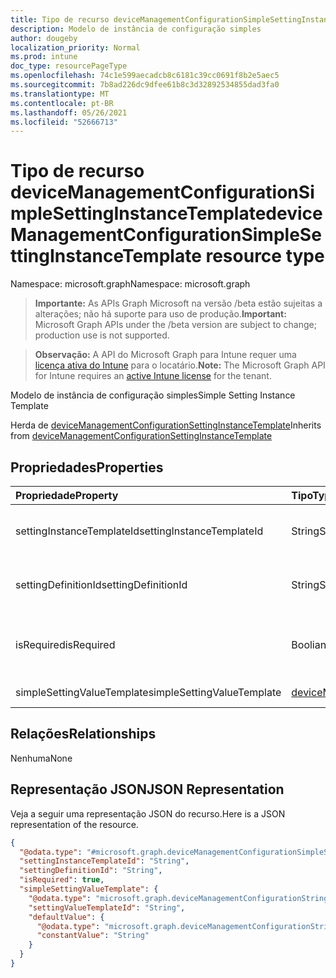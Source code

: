 ```yaml
---
title: Tipo de recurso deviceManagementConfigurationSimpleSettingInstanceTemplate
description: Modelo de instância de configuração simples
author: dougeby
localization_priority: Normal
ms.prod: intune
doc_type: resourcePageType
ms.openlocfilehash: 74c1e599aecadcb8c6181c39cc0691f8b2e5aec5
ms.sourcegitcommit: 7b8ad226dc9dfee61b8c3d32892534855dad3fa0
ms.translationtype: MT
ms.contentlocale: pt-BR
ms.lasthandoff: 05/26/2021
ms.locfileid: "52666713"
---
```

# <a name="devicemanagementconfigurationsimplesettinginstancetemplate-resource-type"></a><span data-ttu-id="c74e4-103">Tipo de recurso deviceManagementConfigurationSimpleSettingInstanceTemplate</span><span class="sxs-lookup"><span data-stu-id="c74e4-103">deviceManagementConfigurationSimpleSettingInstanceTemplate resource type</span></span>

<span data-ttu-id="c74e4-104">Namespace: microsoft.graph</span><span class="sxs-lookup"><span data-stu-id="c74e4-104">Namespace: microsoft.graph</span></span>

> <span data-ttu-id="c74e4-105">**Importante:** As APIs Graph Microsoft na versão /beta estão sujeitas a alterações; não há suporte para uso de produção.</span><span class="sxs-lookup"><span data-stu-id="c74e4-105">**Important:** Microsoft Graph APIs under the /beta version are subject to change; production use is not supported.</span></span>

> <span data-ttu-id="c74e4-106">**Observação:** A API do Microsoft Graph para Intune requer uma [licença ativa do Intune](https://go.microsoft.com/fwlink/?linkid=839381) para o locatário.</span><span class="sxs-lookup"><span data-stu-id="c74e4-106">**Note:** The Microsoft Graph API for Intune requires an [active Intune license](https://go.microsoft.com/fwlink/?linkid=839381) for the tenant.</span></span>

<span data-ttu-id="c74e4-107">Modelo de instância de configuração simples</span><span class="sxs-lookup"><span data-stu-id="c74e4-107">Simple Setting Instance Template</span></span>


<span data-ttu-id="c74e4-108">Herda de [deviceManagementConfigurationSettingInstanceTemplate](../resources/intune-deviceconfigv2-devicemanagementconfigurationsettinginstancetemplate.md)</span><span class="sxs-lookup"><span data-stu-id="c74e4-108">Inherits from [deviceManagementConfigurationSettingInstanceTemplate](../resources/intune-deviceconfigv2-devicemanagementconfigurationsettinginstancetemplate.md)</span></span>

## <a name="properties"></a><span data-ttu-id="c74e4-109">Propriedades</span><span class="sxs-lookup"><span data-stu-id="c74e4-109">Properties</span></span>
|<span data-ttu-id="c74e4-110">Propriedade</span><span class="sxs-lookup"><span data-stu-id="c74e4-110">Property</span></span>|<span data-ttu-id="c74e4-111">Tipo</span><span class="sxs-lookup"><span data-stu-id="c74e4-111">Type</span></span>|<span data-ttu-id="c74e4-112">Descrição</span><span class="sxs-lookup"><span data-stu-id="c74e4-112">Description</span></span>|
|:---|:---|:---|
|<span data-ttu-id="c74e4-113">settingInstanceTemplateId</span><span class="sxs-lookup"><span data-stu-id="c74e4-113">settingInstanceTemplateId</span></span>|<span data-ttu-id="c74e4-114">String</span><span class="sxs-lookup"><span data-stu-id="c74e4-114">String</span></span>|<span data-ttu-id="c74e4-115">Id do modelo de instância de configuração Herdada [de deviceManagementConfigurationSettingInstanceTemplate](../resources/intune-deviceconfigv2-devicemanagementconfigurationsettinginstancetemplate.md)</span><span class="sxs-lookup"><span data-stu-id="c74e4-115">Setting Instance Template Id Inherited from [deviceManagementConfigurationSettingInstanceTemplate](../resources/intune-deviceconfigv2-devicemanagementconfigurationsettinginstancetemplate.md)</span></span>|
|<span data-ttu-id="c74e4-116">settingDefinitionId</span><span class="sxs-lookup"><span data-stu-id="c74e4-116">settingDefinitionId</span></span>|<span data-ttu-id="c74e4-117">String</span><span class="sxs-lookup"><span data-stu-id="c74e4-117">String</span></span>|<span data-ttu-id="c74e4-118">Definição Id De definição Herdada [de deviceManagementConfigurationSettingInstanceTemplate](../resources/intune-deviceconfigv2-devicemanagementconfigurationsettinginstancetemplate.md)</span><span class="sxs-lookup"><span data-stu-id="c74e4-118">Setting Definition Id Inherited from [deviceManagementConfigurationSettingInstanceTemplate](../resources/intune-deviceconfigv2-devicemanagementconfigurationsettinginstancetemplate.md)</span></span>|
|<span data-ttu-id="c74e4-119">isRequired</span><span class="sxs-lookup"><span data-stu-id="c74e4-119">isRequired</span></span>|<span data-ttu-id="c74e4-120">Booliano</span><span class="sxs-lookup"><span data-stu-id="c74e4-120">Boolean</span></span>|<span data-ttu-id="c74e4-121">Indica se uma política deve especificar essa configuração.</span><span class="sxs-lookup"><span data-stu-id="c74e4-121">Indicates if a policy must specify this setting.</span></span> <span data-ttu-id="c74e4-122">Herdado [de deviceManagementConfigurationSettingInstanceTemplate](../resources/intune-deviceconfigv2-devicemanagementconfigurationsettinginstancetemplate.md)</span><span class="sxs-lookup"><span data-stu-id="c74e4-122">Inherited from [deviceManagementConfigurationSettingInstanceTemplate](../resources/intune-deviceconfigv2-devicemanagementconfigurationsettinginstancetemplate.md)</span></span>|
|<span data-ttu-id="c74e4-123">simpleSettingValueTemplate</span><span class="sxs-lookup"><span data-stu-id="c74e4-123">simpleSettingValueTemplate</span></span>|[<span data-ttu-id="c74e4-124">deviceManagementConfigurationSimpleSettingValueTemplate</span><span class="sxs-lookup"><span data-stu-id="c74e4-124">deviceManagementConfigurationSimpleSettingValueTemplate</span></span>](../resources/intune-deviceconfigv2-devicemanagementconfigurationsimplesettingvaluetemplate.md)|<span data-ttu-id="c74e4-125">Modelo de valor de configuração simples</span><span class="sxs-lookup"><span data-stu-id="c74e4-125">Simple Setting Value Template</span></span>|

## <a name="relationships"></a><span data-ttu-id="c74e4-126">Relações</span><span class="sxs-lookup"><span data-stu-id="c74e4-126">Relationships</span></span>
<span data-ttu-id="c74e4-127">Nenhuma</span><span class="sxs-lookup"><span data-stu-id="c74e4-127">None</span></span>

## <a name="json-representation"></a><span data-ttu-id="c74e4-128">Representação JSON</span><span class="sxs-lookup"><span data-stu-id="c74e4-128">JSON Representation</span></span>
<span data-ttu-id="c74e4-129">Veja a seguir uma representação JSON do recurso.</span><span class="sxs-lookup"><span data-stu-id="c74e4-129">Here is a JSON representation of the resource.</span></span>
<!-- {
  "blockType": "resource",
  "@odata.type": "microsoft.graph.deviceManagementConfigurationSimpleSettingInstanceTemplate"
}
-->
``` json
{
  "@odata.type": "#microsoft.graph.deviceManagementConfigurationSimpleSettingInstanceTemplate",
  "settingInstanceTemplateId": "String",
  "settingDefinitionId": "String",
  "isRequired": true,
  "simpleSettingValueTemplate": {
    "@odata.type": "microsoft.graph.deviceManagementConfigurationStringSettingValueTemplate",
    "settingValueTemplateId": "String",
    "defaultValue": {
      "@odata.type": "microsoft.graph.deviceManagementConfigurationStringSettingValueConstantDefaultTemplate",
      "constantValue": "String"
    }
  }
}
```




